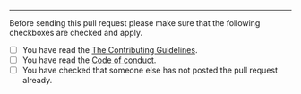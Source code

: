___________________________________________________________________________________________________________
Before sending this pull request please make sure that the following checkboxes are checked and apply.
- [ ] You have read the [The Contributing Guidelines](https://github.com/annpocoyo/Folder-Locker/blob/main/CONTRIBUTING.md).
- [ ] You have read the [Code of conduct](https://github.com/annpocoyo/Folder-Locker/blob/main/CODE_OF_CONDUCT.md).
- [ ] You have checked that someone else has not posted the pull request already.
